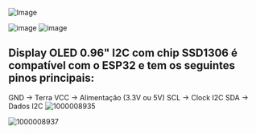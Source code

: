 
![Image](https://github.com/user-attachments/assets/87749e2a-6f7a-4204-a36e-0c7d77541842)

![image](https://github.com/user-attachments/assets/c9a01ae3-07ee-46f0-b581-c983c3dee6a9)
![image](https://github.com/user-attachments/assets/73ef861e-a66f-4202-a3cc-ec1f8f6d988b)

## Display OLED 0.96" I2C com chip SSD1306 é compatível com o ESP32 e tem os seguintes pinos principais:

GND → Terra
VCC → Alimentação (3.3V ou 5V)
SCL → Clock I2C
SDA → Dados I2C
![1000008935](https://github.com/user-attachments/assets/6cd8e777-e28d-4a1c-bb25-bd54d2e516af)

![1000008937](https://github.com/user-attachments/assets/11324af5-f679-42d4-bb59-5a0c6a84f569)
